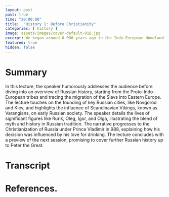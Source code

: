 ```yaml
---
layout: post
past: true
time: "20:00:00"
title:  "History 1: Before Christianity"
categories: [ history ]
image: assets/images/cover-default-01B.jpg
excerpt: We began around 8 000 years ago in the Indo-European Homeland and ended in 988, when Vladimir the Great adopted Orthodox Christianity.
featured: true
hidden: false
---
```


<!-- # Title brainstorm

* From Proto-Indo-Europeans to Christianization: The Early Formation of Russia".
* The Early Roots of Russia -->

<!-- # Exerpt

We began around 8 000 years ago in the Indo-European Homeland and ended in 988, when Vladimir the Great adopted Orthodox Christianity.

The lecture humorously traces the origins and early history of Russia, focusing on the influence of the Proto-Indo-European migrations, Scandinavian Varangians, and key figures like Rurik, Oleg, and Vladimir, culminating in the Christianization of Russia in 988. -->

# Summary

In this lecture, the speaker humorously addresses the audience before diving into an overview of Russian history, starting from the Proto-Indo-European tribes and tracing the migration of the Slavs into Eastern Europe. The lecture touches on the founding of key Russian cities, like Novgorod and Kiev, and highlights the influence of Scandinavian Vikings, known as Varangians, on early Russian society. The speaker details the lives of significant figures like Rurik, Oleg, Igor, and Olga, illustrating the blend of myth and history in Russian tradition. The narrative progresses to the Christianization of Russia under Prince Vladimir in 988, explaining how his decision was influenced by his love for drinking. The lecture concludes with a preview of the next session, promising to cover further Russian history up to Peter the Great.

# Transcript

# References.
